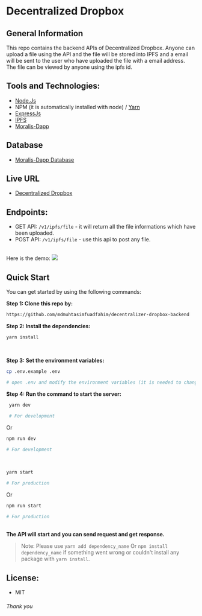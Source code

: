 # Decentralized Dropbox

## General Information

This repo contains the backend APIs of Decentralized Dropbox. Anyone can upload a file using the API and the file will be stored into IPFS and a email will be sent to the user who have uploaded the file with a email address. The file can be viewed by anyone using the ipfs id.

## Tools and Technologies:
  * <a href="https://nodejs.org/en/">Node.Js</a>
  * NPM (it is automatically installed with node) / <a href="https://yarnpkg.com/">Yarn</a>
  * <a href="https://expressjs.com/">ExpressJs</a>
  * <a href="https://ipfs.tech/">IPFS</a>
  * <a href="https://moralis.io/">Moralis-Dapp</a>

## Database
  * <a href="https://v1docs.moralis.io/moralis-dapp/database">Moralis-Dapp Database</a>
  
## Live URL
  * <a href="https://decentralized-dropbox-backend.herokuapp.com">Decentralized Dropbox</a>
  
## Endpoints:
  * GET API: ```/v1/ipfs/file``` - it will return all the file informations which have been uploaded.
  * POST API: ```/v1/ipfs/file``` - use this api to post any file.
  </br>
  Here is the demo:
  <img src="https://user-images.githubusercontent.com/69357704/185756948-a572f56f-a844-46ba-9efa-21dec192b44c.png">

## Quick Start </br>
You can get started by using the following commands:</br>

**Step 1: Clone this repo by:** </br>
```bash
https://github.com/mdmuhtasimfuadfahim/decentralizer-dropbox-backend
```

**Step 2: Install the dependencies:** </br>
  ```bash
  yarn install
  ``` 
  </br>
  
**Step 3: Set the environment variables:** </br>

```bash
cp .env.example .env

# open .env and modify the environment variables (it is needed to change the SMTP and Moralis ENVs)
```

**Step 4: Run the command to start the server:** </br>
```bash
 yarn dev
  
 # For development
```

Or

```bash
npm run dev

# For development
```

</br>

```bash
yarn start

# For production
```

Or

```bash
npm run start

# For production
```
  
</br>**The API will start and you can send request and get response.**</br>

> Note: Please use ```yarn add dependency_name``` Or ```npm install dependency_name``` if something went wrong or couldn't install any package with ```yarn install```.

## License:
  * MIT
 
###### Thank you
